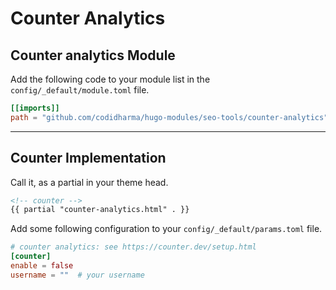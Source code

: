 # Counter Analytics

## Counter analytics Module

Add the following code to your module list in the `config/_default/module.toml` file.

```toml
[[imports]]
path = "github.com/codidharma/hugo-modules/seo-tools/counter-analytics"
```

<hr>

## Counter Implementation

Call it, as a partial in your theme head.

```html
<!-- counter -->
{{ partial "counter-analytics.html" . }}
```

Add some following configuration to your `config/_default/params.toml` file.

```toml
# counter analytics: see https://counter.dev/setup.html
[counter]
enable = false
username = ""  # your username
```
